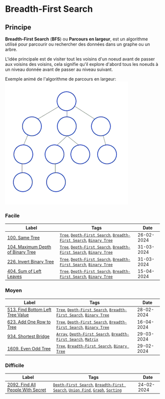# Breadth-First Search

## Principe

**Breadth-First Search** (**BFS**) ou **Parcours en largeur**, est un algorithme utilisé pour parcourir ou rechercher des données dans un graphe ou un arbre.

L'idée principale est de visiter tout les voisins d'un noeud avant de passer aux voisins des voisins, cela signifie qu'il explore d'abord tous les noeuds à un niveau donnée avant de passer au niveau suivant.

Exemple animé de l'algorithme de parcours en largeur:  
<img src="../imgs/skills/bfs-1.gif"/>

### Facile

| Label                                                                                          | Tags                                                                                                                         | Date       |
| ---------------------------------------------------------------------------------------------- | ---------------------------------------------------------------------------------------------------------------------------- | ---------- |
| [100. Same Tree](../Probleme/0100.%20Same%20Tree/)                                             | [`Tree`](./tree.md), [`Depth-First Search`](./dfs.md), [`Breadth-First Search`](./bfs.md), [`Binary Tree`](./binary_tree.md) | 26-02-2024 |
| [104. Maximum Depth of Binary Tree](../Probleme/0104.%20Maximum%20Depth%20of%20Binary%20Tree/) | [`Tree`](./tree.md), [`Depth-First Search`](./dfs.md), [`Breadth-First Search`](./bfs.md), [`Binary Tree`](./binary_tree.md) | 31-03-2024 |
| [226. Invert Binary Tree](../Probleme/0226.%20Invert%20Binary%20Tree/)                         | [`Tree`](./tree.md), [`Depth-First Search`](./dfs.md), [`Breadth-First Search`](./bfs.md), [`Binary Tree`](./binary_tree.md) | 31-03-2024 |
| [404. Sum of Left Leaves](../Probleme/0404.%20Sum%20of%20Left%20Leaves/)                       | [`Tree`](./tree.md), [`Depth-First Search`](./dfs.md), [`Breadth-First Search`](./bfs.md), [`Binary Tree`](./binary_tree.md) | 15-04-2024 |

### Moyen

| Label                                                                                        | Tags                                                                                                                         | Date       |
| -------------------------------------------------------------------------------------------- | ---------------------------------------------------------------------------------------------------------------------------- | ---------- |
| [513. Find Bottom Left Tree Value](../Probleme/0513.%20Find%20Bottom%20Left%20Tree%20Value/) | [`Tree`](./tree.md), [`Depth-First Search`](./dfs.md), [`Breadth-First Search`](./bfs.md), [`Binary Tree`](./binary_tree.md) | 28-02-2024 |
| [623. Add One Row to Tree](../Probleme/0623.%20Add%20One%20Row%20to%20Tree/)                 | [`Tree`](./tree.md), [`Depth-First Search`](./dfs.md), [`Breadth-First Search`](./bfs.md), [`Binary Tree`](./binary_tree.md) | 16-04-2024 |
| [934. Shortest Bridge](../Probleme/0934.%20Shortest%20Bridge/)                               | [`Array`](./array.md), [`Depth-First Search`](./dfs.md), [`Breadth-First Search`](./bfs.md), [`Matrix`](./matrix.md)         | 29-03-2024 |
| [1609. Even Odd Tree](../Probleme/1609.%20Even%20Odd%20Tree/)                                | [`Tree`](./tree.md), [`Breadth-First Search`](./bfs.md), [`Binary Tree`](./binary_tree.md)                                   | 29-02-2024 |

### Difficile

| Label                                                                                         | Tags                                                                                                                                                    | Date       |
| --------------------------------------------------------------------------------------------- | ------------------------------------------------------------------------------------------------------------------------------------------------------- | ---------- |
| [2092. Find All People With Secret](../Probleme/2092.%20Find%20All%20People%20With%20Secret/) | [`Depth-First Search`](./dfs.md), [`Breadth-First Search`](./bfs.md), [`Union Find`](./union_find.md), [`Graph`](./graph.md), [`Sorting`](./sorting.md) | 24-02-2024 |
